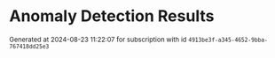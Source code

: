 # Anomaly Detection Results


<sup>Generated at 2024-08-23 11:22:07 for subscription with id `4913be3f-a345-4652-9bba-767418dd25e3`</sup>
